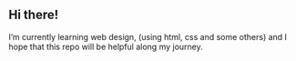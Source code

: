 
## Hi there!
I’m currently learning web design, (using html, css and some others) and I hope that this repo will be helpful along my journey.
